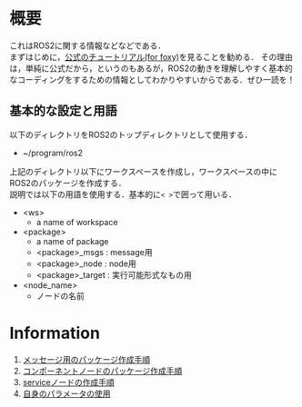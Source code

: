 # 概要
これはROS2に関する情報などなどである．<br>
まずはじめに，[公式のチュートリアル(for foxy)](https://docs.ros.org/en/foxy/Tutorials.html)を見ることを勧める．
その理由は，単純に公式だから，というのもあるが，ROS2の動きを理解しやすく基本的なコーディングをするための情報としてわかりやすいからである．ぜひ一読を！

## 基本的な設定と用語
以下のディレクトリをROS2のトップディレクトリとして使用する．

* ~/program/ros2

上記のディレクトリ以下にワークスペースを作成し，ワークスペースの中にROS2のパッケージを作成する．<br>
説明では以下の用語を使用する．基本的に`< >`で囲って用いる．

* \<ws\>
  * a name of workspace
* \<package\>
  * a name of package
  * \<package\>_msgs : message用
  * \<package\>_node : node用
  * \<package\>_target : 実行可能形式なもの用
* \<node_name\>
  * ノードの名前

# Information

1. [メッセージ用のパッケージ作成手順](docs/rclcpp/making_package_for_message_JP.md)
1. [コンポーネントノードのパッケージ作成手順](docs/rclcpp/making_package_of_component_node_JP.md)
1. [serviceノードの作成手順](docs/rclcpp/making_package_of_service_node_JP.md)
1. [自身のパラメータの使用](docs/rclcpp/using_own_parameters_JP.md)
